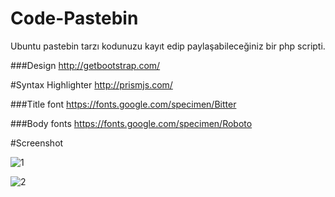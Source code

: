 # Code-Pastebin
Ubuntu pastebin tarzı kodunuzu kayıt edip paylaşabileceğiniz bir php scripti.

###Design
http://getbootstrap.com/ 

#Syntax Highlighter
http://prismjs.com/

###Title font
https://fonts.google.com/specimen/Bitter

###Body fonts
https://fonts.google.com/specimen/Roboto

#Screenshot

![1](https://cloud.githubusercontent.com/assets/16848490/21478693/7a0de31c-cb56-11e6-8e3a-b1b3b4df2591.png)

![2](https://cloud.githubusercontent.com/assets/16848490/21478694/7a98a97a-cb56-11e6-9cd4-283acdcc13e3.png)

